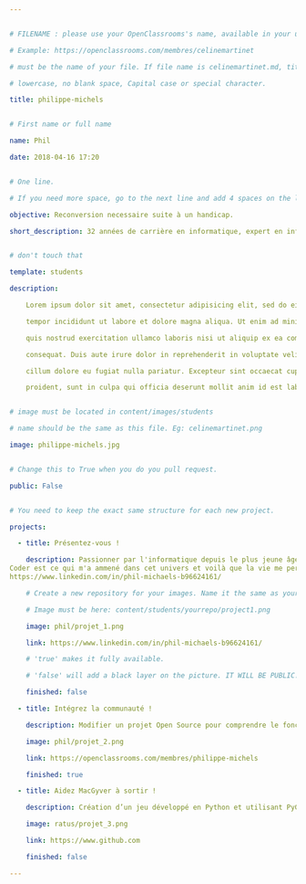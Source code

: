 ```yaml
---


# FILENAME : please use your OpenClassrooms's name, available in your url.

# Example: https://openclassrooms.com/membres/celinemartinet

# must be the name of your file. If file name is celinemartinet.md, title is celinemartinet.

# lowercase, no blank space, Capital case or special character.

title: philippe-michels


# First name or full name

name: Phil

date: 2018-04-16 17:20


# One line.

# If you need more space, go to the next line and add 4 spaces on the left, as in 'description'.

objective: Reconversion necessaire suite à un handicap.

short_description: 32 années de carrière en informatique, expert en infrastructure, réseau et sécurité.


# don't touch that

template: students

description:

    Lorem ipsum dolor sit amet, consectetur adipisicing elit, sed do eiusmod

    tempor incididunt ut labore et dolore magna aliqua. Ut enim ad minim veniam,

    quis nostrud exercitation ullamco laboris nisi ut aliquip ex ea commodo

    consequat. Duis aute irure dolor in reprehenderit in voluptate velit esse

    cillum dolore eu fugiat nulla pariatur. Excepteur sint occaecat cupidatat non

    proident, sunt in culpa qui officia deserunt mollit anim id est laborum.


# image must be located in content/images/students

# name should be the same as this file. Eg: celinemartinet.png

image: philippe-michels.jpg


# Change this to True when you do you pull request.

public: False


# You need to keep the exact same structure for each new project.

projects:

  - title: Présentez-vous !

    description: Passionner par l'informatique depuis le plus jeune âge, déjà une longue et fructueuse carrière, 
Coder est ce qui m'a ammené dans cet univers et voilà que la vie me permet d'y retourner.
https://www.linkedin.com/in/phil-michaels-b96624161/

    # Create a new repository for your images. Name it the same as your nickname and profile picture.

    # Image must be here: content/students/yourrepo/project1.png

    image: phil/projet_1.png

    link: https://www.linkedin.com/in/phil-michaels-b96624161/

    # 'true' makes it fully available.

    # 'false' will add a black layer on the picture. IT WILL BE PUBLIC!

    finished: false

  - title: Intégrez la communauté !

    description: Modifier un projet Open Source pour comprendre le fonctionnement de Git, de Github et des pull requests. 

    image: phil/projet_2.png

    link: https://openclassrooms.com/membres/philippe-michels

    finished: true

  - title: Aidez MacGyver à sortir !

    description: Création d’un jeu développé en Python et utilisant PyGame.

    image: ratus/projet_3.png

    link: https://www.github.com

    finished: false

---
```

